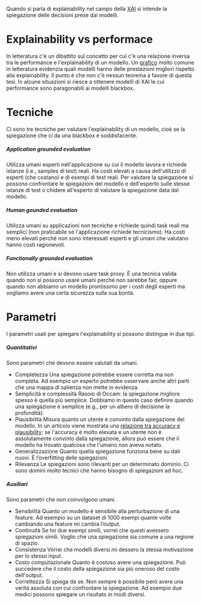 Quando si parla di explainability nel campo della [XAI](XAI/XAI.md) si intende la spiegazione delle decisioni prese dai modelli.
# Explainability vs performace
In letteratura c'è un dibattito sul concetto per cui c'è una relazione inversa tra le performance e l'explainability di un modello. Un [grafico](XAI/File/explainability%20vs%20performance.png) molto comune in letteratura evidenzia quali modelli hanno delle prestazioni migliori rispetto alla explainability.
Il punto è che non c'è nessun teorema a favore di questa tesi. In alcune situazioni si riesce a ottenere modelli di XAI le cui performance sono paragonabili ai modelli blackbox.
# Tecniche
Ci sono tre tecniche per valutare l'explainability di un modello, cioè se la spiegazione che ci da una blackbox è soddisfacente.
##### Application grounded evaluation
Utilizza umani esperti nell'applicazione su cui il modello lavora e richiede istanze (i.e., samples di test) reali. Ha costi elevati a causa dell'utilizzo di esperti (che costano) e di esempi di test reali.
Per valutare la spiegazione si possono confrontare le spiegazioni del modello e dell'esperto sulle stesse istanze di test o chidere all'esperto di valutare la spiegazione data dal modello.
##### Human gounded evaluation
Utilizza umani su applicazioni non tecniche e richiede quindi task reali ma semplici (non praticabile se l'applicazione richiede tecnicismo).
Ha costi meno elevati perché non sono interessati esperti e gli umani che valutano hanno costi ragionevoli.
##### Functionally grounded evaluation
Non utilizza umani e si devono usare task proxy.
È una tecnica valida quando non si possono usare umani perché non sarebbe fair, oppure quando non abbiamo un modello prontissimo per i costi degli esperti ma vogliamo avere una certa sicurezza sulla sua bontà.
# Parametri
I parametri usati per spiegare l'explainability si possono distingue in due tipi.
##### Quantitativi
Sono parametri che devono essere valutati da umani.
- Completezza
	Una spiegazione potrebbe essere corretta ma non completa.
	Ad esempio un esperto potrebbe osservare anche altri parti che una mappa di salienza non mette in evidenza.
- Semplicità e complessità
	Rasoio di Occam: la spiegazione migliore spesso è quella più semplice.
	Dobbiamo in questo caso definire quando una spiegazione è semplice (e.g., per un albero di decisione la profondità).
- Plausibilità
	Misura quanto un utente è convinto dalla spiegazione del modello.
	In un articolo viene mostrata una [relazione tra accuracy e plausibility](XAI/File/accuracy%20vs%20plausibility.jpeg): se l'accuracy è molto elevata e un utente non è assolutamente convinto dalla spiegazione, allora può essere che il modello ha trovato qualcosa che l'umano non aveva notato.
- Generalizzazione
	Quanto quella spiegazione funziona bene su dati nuovi.
	È l’overfitting delle spiegazioni.
- Rilevanza
	Le spiegazioni sono rilevanti per un determinato dominio. Ci sono domini molto tecnici che hanno bisogno di spiegazioni ad hoc.
##### Ausiliari
Sono parametri che non coinvolgono umani.
- Sensibilità
	Quanto un modello è sensibile alla perturbazione di una feature.
	Ad esempio su un dataset di 1000 esempi quante volte cambiando una feature mi cambia l’output.
- Continuità
	Se ho due esempi simili, vorrei che questi avessero spiegazioni simili.
	Voglio che una spiegazione sia comune a una regione di spazio.
- Consistenza
	Vorrei che modelli diversi mi dessero la stessa motivazione per lo stesso input.
- Costo computazionale
	Quanto è costoso avere una spiegazione. Può succedere che il costo della spiegazione sia più oneroso del costo dell'output.
- Correttezza
	Si spiega da se.
	Non sempre è possibile però avere una verità assoluta con cui confrontare la spiegazione. Ad esempio due medici possono spiegare un risultato in modi diversi.